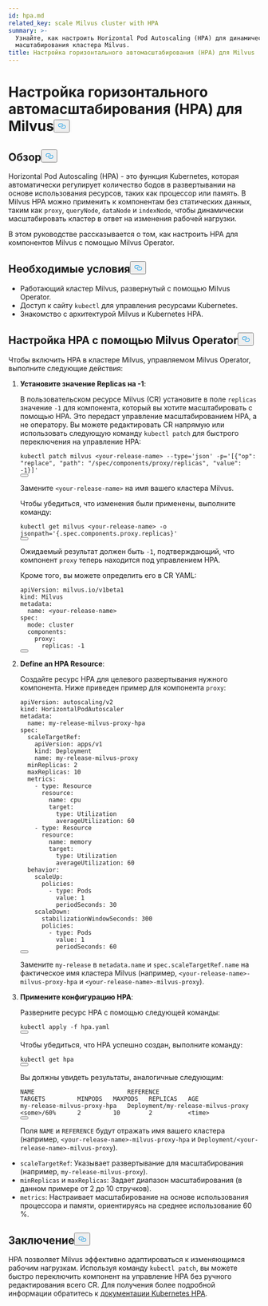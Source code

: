 ```yaml
---
id: hpa.md
related_key: scale Milvus cluster with HPA
summary: >-
  Узнайте, как настроить Horizontal Pod Autoscaling (HPA) для динамического
  масштабирования кластера Milvus.
title: Настройка горизонтального автомасштабирования (HPA) для Milvus
---
```

<h1 id="Configure-Horizontal-Pod-Autoscaling-HPA-for-Milvus" class="common-anchor-header">Настройка горизонтального автомасштабирования (HPA) для Milvus<button data-href="#Configure-Horizontal-Pod-Autoscaling-HPA-for-Milvus" class="anchor-icon" translate="no">
      <svg translate="no"
        aria-hidden="true"
        focusable="false"
        height="20"
        version="1.1"
        viewBox="0 0 16 16"
        width="16"
      >
        <path
          fill="#0092E4"
          fill-rule="evenodd"
          d="M4 9h1v1H4c-1.5 0-3-1.69-3-3.5S2.55 3 4 3h4c1.45 0 3 1.69 3 3.5 0 1.41-.91 2.72-2 3.25V8.59c.58-.45 1-1.27 1-2.09C10 5.22 8.98 4 8 4H4c-.98 0-2 1.22-2 2.5S3 9 4 9zm9-3h-1v1h1c1 0 2 1.22 2 2.5S13.98 12 13 12H9c-.98 0-2-1.22-2-2.5 0-.83.42-1.64 1-2.09V6.25c-1.09.53-2 1.84-2 3.25C6 11.31 7.55 13 9 13h4c1.45 0 3-1.69 3-3.5S14.5 6 13 6z"
        ></path>
      </svg>
    </button></h1><h2 id="Overview" class="common-anchor-header">Обзор<button data-href="#Overview" class="anchor-icon" translate="no">
      <svg translate="no"
        aria-hidden="true"
        focusable="false"
        height="20"
        version="1.1"
        viewBox="0 0 16 16"
        width="16"
      >
        <path
          fill="#0092E4"
          fill-rule="evenodd"
          d="M4 9h1v1H4c-1.5 0-3-1.69-3-3.5S2.55 3 4 3h4c1.45 0 3 1.69 3 3.5 0 1.41-.91 2.72-2 3.25V8.59c.58-.45 1-1.27 1-2.09C10 5.22 8.98 4 8 4H4c-.98 0-2 1.22-2 2.5S3 9 4 9zm9-3h-1v1h1c1 0 2 1.22 2 2.5S13.98 12 13 12H9c-.98 0-2-1.22-2-2.5 0-.83.42-1.64 1-2.09V6.25c-1.09.53-2 1.84-2 3.25C6 11.31 7.55 13 9 13h4c1.45 0 3-1.69 3-3.5S14.5 6 13 6z"
        ></path>
      </svg>
    </button></h2><p>Horizontal Pod Autoscaling (HPA) - это функция Kubernetes, которая автоматически регулирует количество бодов в развертывании на основе использования ресурсов, таких как процессор или память. В Milvus HPA можно применить к компонентам без статических данных, таким как <code translate="no">proxy</code>, <code translate="no">queryNode</code>, <code translate="no">dataNode</code> и <code translate="no">indexNode</code>, чтобы динамически масштабировать кластер в ответ на изменения рабочей нагрузки.</p>
<p>В этом руководстве рассказывается о том, как настроить HPA для компонентов Milvus с помощью Milvus Operator.</p>
<h2 id="Prerequisites" class="common-anchor-header">Необходимые условия<button data-href="#Prerequisites" class="anchor-icon" translate="no">
      <svg translate="no"
        aria-hidden="true"
        focusable="false"
        height="20"
        version="1.1"
        viewBox="0 0 16 16"
        width="16"
      >
        <path
          fill="#0092E4"
          fill-rule="evenodd"
          d="M4 9h1v1H4c-1.5 0-3-1.69-3-3.5S2.55 3 4 3h4c1.45 0 3 1.69 3 3.5 0 1.41-.91 2.72-2 3.25V8.59c.58-.45 1-1.27 1-2.09C10 5.22 8.98 4 8 4H4c-.98 0-2 1.22-2 2.5S3 9 4 9zm9-3h-1v1h1c1 0 2 1.22 2 2.5S13.98 12 13 12H9c-.98 0-2-1.22-2-2.5 0-.83.42-1.64 1-2.09V6.25c-1.09.53-2 1.84-2 3.25C6 11.31 7.55 13 9 13h4c1.45 0 3-1.69 3-3.5S14.5 6 13 6z"
        ></path>
      </svg>
    </button></h2><ul>
<li>Работающий кластер Milvus, развернутый с помощью Milvus Operator.</li>
<li>Доступ к сайту <code translate="no">kubectl</code> для управления ресурсами Kubernetes.</li>
<li>Знакомство с архитектурой Milvus и Kubernetes HPA.</li>
</ul>
<h2 id="Configure-HPA-with-Milvus-Operator" class="common-anchor-header">Настройка HPA с помощью Milvus Operator<button data-href="#Configure-HPA-with-Milvus-Operator" class="anchor-icon" translate="no">
      <svg translate="no"
        aria-hidden="true"
        focusable="false"
        height="20"
        version="1.1"
        viewBox="0 0 16 16"
        width="16"
      >
        <path
          fill="#0092E4"
          fill-rule="evenodd"
          d="M4 9h1v1H4c-1.5 0-3-1.69-3-3.5S2.55 3 4 3h4c1.45 0 3 1.69 3 3.5 0 1.41-.91 2.72-2 3.25V8.59c.58-.45 1-1.27 1-2.09C10 5.22 8.98 4 8 4H4c-.98 0-2 1.22-2 2.5S3 9 4 9zm9-3h-1v1h1c1 0 2 1.22 2 2.5S13.98 12 13 12H9c-.98 0-2-1.22-2-2.5 0-.83.42-1.64 1-2.09V6.25c-1.09.53-2 1.84-2 3.25C6 11.31 7.55 13 9 13h4c1.45 0 3-1.69 3-3.5S14.5 6 13 6z"
        ></path>
      </svg>
    </button></h2><p>Чтобы включить HPA в кластере Milvus, управляемом Milvus Operator, выполните следующие действия:</p>
<ol>
<li><p><strong>Установите значение Replicas на -1</strong>:</p>
<p>В пользовательском ресурсе Milvus (CR) установите в поле <code translate="no">replicas</code> значение <code translate="no">-1</code> для компонента, который вы хотите масштабировать с помощью HPA. Это передаст управление масштабированием HPA, а не оператору. Вы можете редактировать CR напрямую или использовать следующую команду <code translate="no">kubectl patch</code> для быстрого переключения на управление HPA:</p>
<pre><code translate="no" class="language-bash">kubectl patch milvus &lt;your-release-name&gt; --<span class="hljs-built_in">type</span>=<span class="hljs-string">&#x27;json&#x27;</span> -p=<span class="hljs-string">&#x27;[{&quot;op&quot;: &quot;replace&quot;, &quot;path&quot;: &quot;/spec/components/proxy/replicas&quot;, &quot;value&quot;: -1}]&#x27;</span>
<button class="copy-code-btn"></button></code></pre>
<p>Замените <code translate="no">&lt;your-release-name&gt;</code> на имя вашего кластера Milvus.</p>
<p>Чтобы убедиться, что изменения были применены, выполните команду:</p>
<pre><code translate="no" class="language-bash">kubectl <span class="hljs-keyword">get</span> milvus &lt;your-release-name&gt; -o jsonpath=<span class="hljs-string">&#x27;{.spec.components.proxy.replicas}&#x27;</span>
<button class="copy-code-btn"></button></code></pre>
<p>Ожидаемый результат должен быть <code translate="no">-1</code>, подтверждающий, что компонент <code translate="no">proxy</code> теперь находится под управлением HPA.</p>
<p>Кроме того, вы можете определить его в CR YAML:</p>
<pre><code translate="no" class="language-yaml">apiVersion: milvus.io/v1beta1
kind: Milvus
metadata:
  name: &lt;your-release-name&gt;
spec:
  mode: cluster
  components:
    proxy:
      replicas: -1
<button class="copy-code-btn"></button></code></pre></li>
<li><p><strong>Define an HPA Resource</strong>:</p>
<p>Создайте ресурс HPA для целевого развертывания нужного компонента. Ниже приведен пример для компонента <code translate="no">proxy</code>:</p>
<pre><code translate="no" class="language-yaml">apiVersion: autoscaling/v2
kind: HorizontalPodAutoscaler
metadata:
  name: my-release-milvus-proxy-hpa
spec:
  scaleTargetRef:
    apiVersion: apps/v1
    kind: Deployment
    name: my-release-milvus-proxy
  minReplicas: 2
  maxReplicas: 10
  metrics:
    - <span class="hljs-built_in">type</span>: Resource
      resource:
        name: cpu
        target:
          <span class="hljs-built_in">type</span>: Utilization
          averageUtilization: 60
    - <span class="hljs-built_in">type</span>: Resource
      resource:
        name: memory
        target:
          <span class="hljs-built_in">type</span>: Utilization
          averageUtilization: 60
  behavior:
    scaleUp:
      policies:
        - <span class="hljs-built_in">type</span>: Pods
          value: 1
          periodSeconds: 30
    scaleDown:
      stabilizationWindowSeconds: 300
      policies:
        - <span class="hljs-built_in">type</span>: Pods
          value: 1
          periodSeconds: 60
<button class="copy-code-btn"></button></code></pre>
<p>Замените <code translate="no">my-release</code> в <code translate="no">metadata.name</code> и <code translate="no">spec.scaleTargetRef.name</code> на фактическое имя кластера Milvus (например, <code translate="no">&lt;your-release-name&gt;-milvus-proxy-hpa</code> и <code translate="no">&lt;your-release-name&gt;-milvus-proxy</code>).</p></li>
<li><p><strong>Примените конфигурацию HPA</strong>:</p>
<p>Разверните ресурс HPA с помощью следующей команды:</p>
<pre><code translate="no" class="language-bash">kubectl apply -f hpa.yaml
<button class="copy-code-btn"></button></code></pre>
<p>Чтобы убедиться, что HPA успешно создан, выполните команду:</p>
<pre><code translate="no" class="language-bash">kubectl <span class="hljs-keyword">get</span> hpa
<button class="copy-code-btn"></button></code></pre>
<p>Вы должны увидеть результаты, аналогичные следующим:</p>
<pre><code translate="no">NAME                          REFERENCE                            TARGETS         MINPODS   MAXPODS   REPLICAS   AGE
my-release-milvus-proxy-hpa   Deployment/my-release-milvus-proxy   &lt;some&gt;/60%      2         10        2          &lt;time&gt;
<button class="copy-code-btn"></button></code></pre>
<p>Поля <code translate="no">NAME</code> и <code translate="no">REFERENCE</code> будут отражать имя вашего кластера (например, <code translate="no">&lt;your-release-name&gt;-milvus-proxy-hpa</code> и <code translate="no">Deployment/&lt;your-release-name&gt;-milvus-proxy</code>).</p></li>
</ol>
<ul>
<li><code translate="no">scaleTargetRef</code>: Указывает развертывание для масштабирования (например, <code translate="no">my-release-milvus-proxy</code>).</li>
<li><code translate="no">minReplicas</code> и <code translate="no">maxReplicas</code>: Задает диапазон масштабирования (в данном примере от 2 до 10 стручков).</li>
<li><code translate="no">metrics</code>: Настраивает масштабирование на основе использования процессора и памяти, ориентируясь на среднее использование 60 %.</li>
</ul>
<h2 id="Conclusion" class="common-anchor-header">Заключение<button data-href="#Conclusion" class="anchor-icon" translate="no">
      <svg translate="no"
        aria-hidden="true"
        focusable="false"
        height="20"
        version="1.1"
        viewBox="0 0 16 16"
        width="16"
      >
        <path
          fill="#0092E4"
          fill-rule="evenodd"
          d="M4 9h1v1H4c-1.5 0-3-1.69-3-3.5S2.55 3 4 3h4c1.45 0 3 1.69 3 3.5 0 1.41-.91 2.72-2 3.25V8.59c.58-.45 1-1.27 1-2.09C10 5.22 8.98 4 8 4H4c-.98 0-2 1.22-2 2.5S3 9 4 9zm9-3h-1v1h1c1 0 2 1.22 2 2.5S13.98 12 13 12H9c-.98 0-2-1.22-2-2.5 0-.83.42-1.64 1-2.09V6.25c-1.09.53-2 1.84-2 3.25C6 11.31 7.55 13 9 13h4c1.45 0 3-1.69 3-3.5S14.5 6 13 6z"
        ></path>
      </svg>
    </button></h2><p>HPA позволяет Milvus эффективно адаптироваться к изменяющимся рабочим нагрузкам. Используя команду <code translate="no">kubectl patch</code>, вы можете быстро переключить компонент на управление HPA без ручного редактирования всего CR. Для получения более подробной информации обратитесь к <a href="https://kubernetes.io/docs/tasks/run-application/horizontal-pod-autoscale/">документации Kubernetes HPA</a>.</p>
